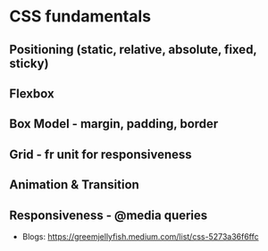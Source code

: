 # CSS fundamentals

## Positioning (static, relative, absolute, fixed, sticky)
## Flexbox
## Box Model - margin, padding, border
## Grid - fr unit for responsiveness
## Animation & Transition
## Responsiveness - @media queries


* Blogs: https://greemjellyfish.medium.com/list/css-5273a36f6ffc

